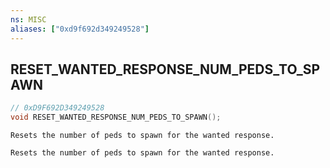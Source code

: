 ```yaml
---
ns: MISC
aliases: ["0xd9f692d349249528"]
---
```

## RESET_WANTED_RESPONSE_NUM_PEDS_TO_SPAWN

```c
// 0xD9F692D349249528
void RESET_WANTED_RESPONSE_NUM_PEDS_TO_SPAWN();
```

```
Resets the number of peds to spawn for the wanted response.

Resets the number of peds to spawn for the wanted response.
```
